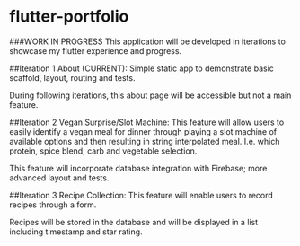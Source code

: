 # flutter-portfolio
###WORK IN PROGRESS
This application will be developed in iterations to showcase my flutter experience and progress.

##Iteration 1 About (CURRENT):
Simple static app to demonstrate basic scaffold, layout, routing and tests.

During following iterations, this about page will be accessible but not a main feature.

##Iteration 2 Vegan Surprise/Slot Machine:
This feature will allow users to easily identify a vegan meal for dinner through playing a slot machine of available options and then resulting in string interpolated meal. I.e. which protein, spice blend, carb and vegetable selection.

This feature will incorporate database integration with Firebase; more advanced layout and tests.

##Iteration 3 Recipe Collection:
This feature will enable users to record recipes through a form.

Recipes will be stored in the database and will be displayed in a list including timestamp and star rating.